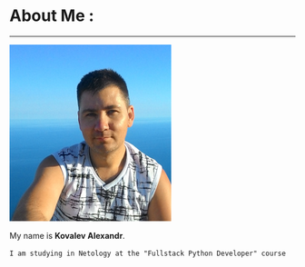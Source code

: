 # About Me :

---
![foto](logo-small.jpg)

My name is **Kovalev Alexandr**.

    I am studying in Netology at the "Fullstack Python Developer" course


 


